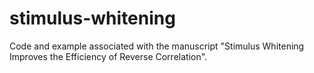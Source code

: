 # stimulus-whitening
Code and example associated with the manuscript "Stimulus Whitening Improves the Efficiency of Reverse Correlation".
